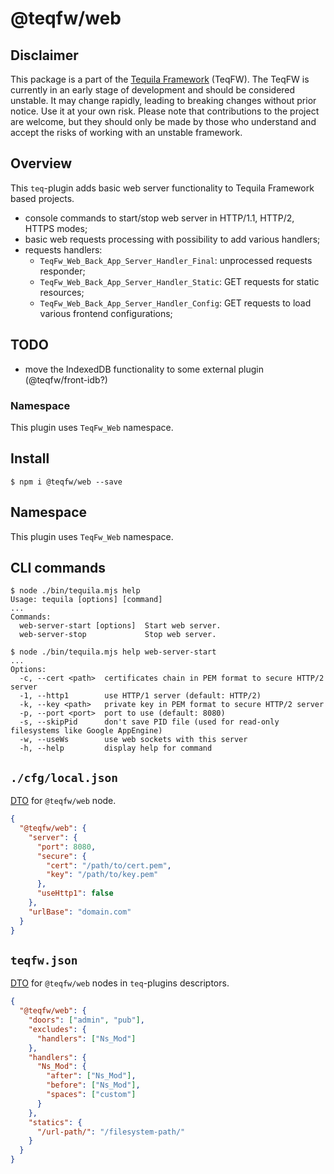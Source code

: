 # @teqfw/web

## Disclaimer

This package is a part of the [Tequila Framework](https://flancer32.com/what-is-teqfw-f84ab4c66abf) (TeqFW). The TeqFW
is currently in an early stage of development and should be considered unstable. It may change rapidly, leading to
breaking changes without prior notice. Use it at your own risk. Please note that contributions to the project are
welcome, but they should only be made by those who understand and accept the risks of working with an unstable
framework.

## Overview

This `teq`-plugin adds basic web server functionality to Tequila Framework based projects.

* console commands to start/stop web server in HTTP/1.1, HTTP/2, HTTPS modes;
* basic web requests processing with possibility to add various handlers;
* requests handlers:
    * `TeqFw_Web_Back_App_Server_Handler_Final`: unprocessed requests responder;
    * `TeqFw_Web_Back_App_Server_Handler_Static`: GET requests for static resources;
    * `TeqFw_Web_Back_App_Server_Handler_Config`: GET requests to load various frontend configurations;

## TODO

* move the IndexedDB functionality to some external plugin (@teqfw/front-idb?)

### Namespace

This plugin uses `TeqFw_Web` namespace.

## Install

```shell
$ npm i @teqfw/web --save 
```

## Namespace

This plugin uses `TeqFw_Web` namespace.

## CLI commands

```shell
$ node ./bin/tequila.mjs help
Usage: tequila [options] [command]
...
Commands:
  web-server-start [options]  Start web server.
  web-server-stop             Stop web server.
```

```shell
$ node ./bin/tequila.mjs help web-server-start
... 
Options:
  -c, --cert <path>  certificates chain in PEM format to secure HTTP/2 server
  -1, --http1        use HTTP/1 server (default: HTTP/2)
  -k, --key <path>   private key in PEM format to secure HTTP/2 server
  -p, --port <port>  port to use (default: 8080)
  -s, --skipPid      don't save PID file (used for read-only filesystems like Google AppEngine)
  -w, --useWs        use web sockets with this server
  -h, --help         display help for command

```

## `./cfg/local.json`

[DTO](src/Back/Plugin/Dto/Config/Local.mjs) for `@teqfw/web` node.

```json
{
  "@teqfw/web": {
    "server": {
      "port": 8080,
      "secure": {
        "cert": "/path/to/cert.pem",
        "key": "/path/to/key.pem"
      },
      "useHttp1": false
    },
    "urlBase": "domain.com"
  }
}
```

## `teqfw.json`

[DTO](src/Back/Plugin/Dto/Desc.mjs) for `@teqfw/web` nodes in `teq`-plugins descriptors.

```json
{
  "@teqfw/web": {
    "doors": ["admin", "pub"],
    "excludes": {
      "handlers": ["Ns_Mod"]
    },
    "handlers": {
      "Ns_Mod": {
        "after": ["Ns_Mod"],
        "before": ["Ns_Mod"],
        "spaces": ["custom"]
      }
    },
    "statics": {
      "/url-path/": "/filesystem-path/"
    }
  }
}
```
